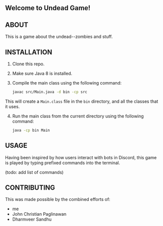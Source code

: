 ## Welcome to Undead Game!

## ABOUT

This is a game about the undead--zombies and stuff.

## INSTALLATION

1. Clone this repo.
2. Make sure Java 8 is installed.
3. Compile the main class using the following command:

    ```bash
    javac src/Main.java -d bin -cp src
    ```

  This will create a `Main.class` file in the `bin` directory, and all the classes that it uses.

4. Run the main class from the current directory using the following command:

    ```bash
    java -cp bin Main
    ```

## USAGE

Having been inspired by how users interact with bots in Discord, this game is played by typing prefixed commands into the terminal.

(todo: add list of commands)

## CONTRIBUTING

This was made possible by the combined efforts of:

- me
- John Christian Paglinawan
- Dharmveer Sandhu